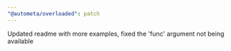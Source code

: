 ```yaml
---
"@autometa/overloaded": patch
---
```


Updated readme with more examples, fixed the 'func' argument not being available
